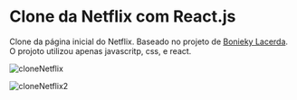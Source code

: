 # Clone da Netflix com React.js

Clone da página inicial do Netflix. Baseado no projeto de [Bonieky Lacerda](https://www.youtube.com/watch?v=tBweoUiMsDg&t=3066s). O projoto utilizou apenas javascritp, css, e react.

![cloneNetflix](https://github.com/Eletromaximus/cloneNetflix/blob/main/topo.png)

![cloneNetflix2](https://github.com/Eletromaximus/cloneNetflix/blob/main/rodape.png)